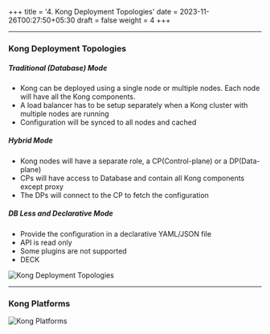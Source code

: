 +++
title = '4. Kong Deployment Topologies​'
date = 2023-11-26T00:27:50+05:30
draft = false
weight = 4
+++

---

### Kong Deployment Topologies​

##### Traditional (Database) Mode​​
- Kong can be deployed using a single node or multiple nodes. Each node will have all the Kong components. ​​
- A load balancer has to be setup separately when a Kong cluster with multiple nodes are running​​
- Configuration will be synced to all nodes and cached​

##### Hybrid Mode​
- Kong nodes will have a separate role, a CP(Control-plane) or a DP(Data-plane)​
- CPs will have access to Database and contain all Kong components except proxy​
- The DPs will connect to the CP to fetch the configuration

##### DB Less and Declarative Mode​
- Provide the configuration in a declarative YAML/JSON file​
- API is read only​
- Some plugins are not supported​
- DECK

![Kong Deployment Topologies](/kuma-10.png)

---

### Kong Platforms

![Kong Platforms](/kuma-11.png)